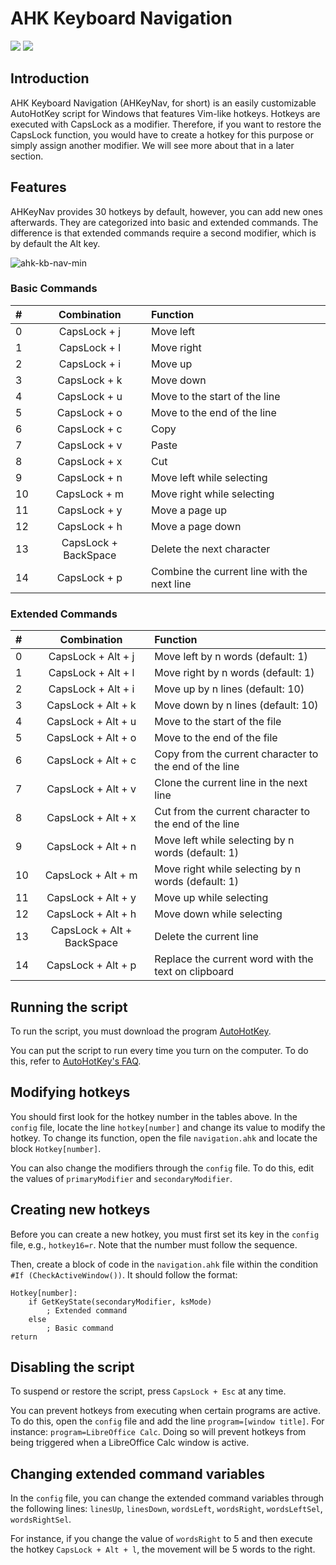 # AHK Keyboard Navigation

[![](https://img.shields.io/github/release/bressio/ahk-keyboard-navigation.svg)](https://github.com/bressio/ahk-keyboard-navigation/releases)
[![](https://img.shields.io/github/license/bressio/ahk-keyboard-navigation.svg)](https://github.com/bressio/ahk-keyboard-navigation/blob/master/LICENSE)

## Introduction
AHK Keyboard Navigation (AHKeyNav, for short) is an easily customizable AutoHotKey script for Windows that features Vim-like hotkeys. Hotkeys are executed with CapsLock as a modifier. Therefore, if you want to restore the CapsLock function, you would have to create a hotkey for this purpose or simply assign another modifier. We will see more about that in a later section.

## Features
AHKeyNav provides 30 hotkeys by default, however, you can add new ones afterwards. They are categorized into basic and extended commands. The difference is that extended commands require a second modifier, which is by default the Alt key.

![ahk-kb-nav-min](https://user-images.githubusercontent.com/45995771/50303713-13b7ad00-0475-11e9-9e6c-22478323e12f.png)

### Basic Commands
| # | Combination | Function |
| :- | :-: | :- |
| 0 | CapsLock + j | Move left |
| 1 | CapsLock + l | Move right |
| 2 | CapsLock + i | Move up |
| 3 | CapsLock + k | Move down |
| 4 | CapsLock + u | Move to the start of the line |
| 5 | CapsLock + o | Move to the end of the line |
| 6 | CapsLock + c | Copy |
| 7 | CapsLock + v | Paste |
| 8 | CapsLock + x | Cut |
| 9 | CapsLock + n | Move left while selecting |
| 10 | CapsLock + m | Move right while selecting |
| 11 | CapsLock + y | Move a page up |
| 12 | CapsLock + h | Move a page down |
| 13 | CapsLock + BackSpace | Delete the next character |
| 14 | CapsLock + p | Combine the current line with the next line |

### Extended Commands
| # | Combination | Function |
| :- | :-: | :-- |
| 0 | CapsLock + Alt + j | Move left by n words (default: 1) |
| 1 | CapsLock + Alt + l | Move right by n words (default: 1) |
| 2 | CapsLock + Alt + i | Move up by n lines (default: 10) |
| 3 | CapsLock + Alt + k | Move down by n lines (default: 10) |
| 4 | CapsLock + Alt + u | Move to the start of the file |
| 5 | CapsLock + Alt + o | Move to the end of the file |
| 6 | CapsLock + Alt + c | Copy from the current character to the end of the line |
| 7 | CapsLock + Alt + v | Clone the current line in the next line |
| 8 | CapsLock + Alt + x | Cut from the current character to the end of the line |
| 9 | CapsLock + Alt + n | Move left while selecting by n words (default: 1) |
| 10 | CapsLock + Alt + m | Move right while selecting by n words (default: 1) |
| 11 | CapsLock + Alt + y | Move up while selecting |
| 12 | CapsLock + Alt + h | Move down while selecting |
| 13 | CapsLock + Alt + BackSpace | Delete the current line |
| 14 | CapsLock + Alt + p | Replace the current word with the text on clipboard |

## Running the script

To run the script, you must download the program [AutoHotKey](https://www.autohotkey.com/).

You can put the script to run every time you turn on the computer. To do this, refer to [AutoHotKey's FAQ](https://autohotkey.com/docs/FAQ.htm#Startup).

## Modifying hotkeys
You should first look for the hotkey number in the tables above. In the `config` file, locate the line `hotkey[number]` and change its value to modify the hotkey. To change its function, open the file `navigation.ahk` and locate the block `Hotkey[number]`.

You can also change the modifiers through the `config` file. To do this, edit the values of `primaryModifier` and `secondaryModifier`.

## Creating new hotkeys

Before you can create a new hotkey, you must first set its key in the `config` file, e.g., `hotkey16=r`. Note that the number must follow the sequence.

Then, create a block of code in the `navigation.ahk` file within the condition `#If (CheckActiveWindow())`. It should follow the format:

    Hotkey[number]:
        if GetKeyState(secondaryModifier, ksMode)
            ; Extended command
        else
            ; Basic command
    return

## Disabling the script

To suspend or restore the script, press `CapsLock + Esc` at any time.

You can prevent hotkeys from executing when certain programs are active. To do this, open the `config` file and add the line `program=[window title]`. For instance: `program=LibreOffice Calc`. Doing so will prevent hotkeys from being triggered when a LibreOffice Calc window is active.

## Changing extended command variables

In the `config` file, you can change the extended command variables through the following lines: `linesUp`, `linesDown`, `wordsLeft`, `wordsRight`, `wordsLeftSel`, `wordsRightSel`.

For instance, if you change the value of `wordsRight` to 5 and then execute the hotkey `CapsLock + Alt + l`, the movement will be 5 words to the right.